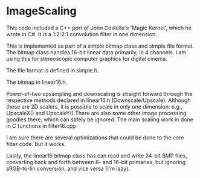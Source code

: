 # ImageScaling
This code included a C++ port of John Costella's 'Magic Kernel', which he wrote in C#.  It is a 1:2:2:1 convolution filter in one dimension.

This is implemented as part of a simple bitmap class and simple file format.  The bitmap class handles 16-bit linear data primarily, in 4 channels.  I am using this for stereoscopic computer graphics for digital cinema.

The file format is defined in simple.h.

The bitmap in linear16.h.  

Power-of-two upsampling and downscaling is straight forward through the respective methods declared in linear16.h (Downscale/Upscale).  Although these are 2D scalers, it is possible to scale in only one dimension: e.g., UpscaleX() and UpscaleY().There are also some other image processing goodies there, which can safely be ignored.  The main scaling work in done in C functions in filter16.cpp

I am sure there are several optimizations that could be done to the core filter code.  But it works.

Lastly, the linear16 bitmap class has can read and write 24-bit BMP files, converting back and forth between 8- and 16-bit primaries, but ignoring sRGB-to-lin conversion, and vice versa (I'm lazy).


